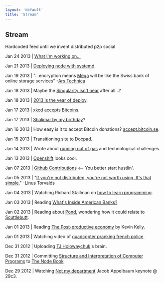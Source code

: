 ```yaml
--- 
layout: 'default'
title: 'Stream'
---
```


Stream
------

<p class="lead">Hardcoded feed until we invent distributed p2p social.</p>

Jan 24 2013 | [What I'm working on...](/posts/workingon)

Jan 21 2013 | [Deploying node with systemd](http://savanne.be/articles/deploying-node-js-with-systemd/).

Jan 19 2013 | "...encryption means [Mega](http://mega.co.nz) will be like the Swiss bank of online storage services" -[Ars Technica](http://arstechnica.com/tech-policy/2013/01/building-mega-ars-pre-launch-interview-with-kim-dotcom/)

Jan 18 2013 | Maybe the [Singularity isn't near](http://www.edge.org/response-detail/23784) after all...?

Jan 18 2013 | [2013 is the year of deploy](/posts/deploy).

Jan 17 2013 | <a href="https://xkcd.com/bitcoin/">xkcd accepts Bitcoins</a>.

Jan 17 2013 | <a href="/posts/shalimar">Shalimar by my birthday</a>? 

Jan 16 2013 | How easy is it to accept Bitcoin donations? <a href="http://accept.bitcoin.se/">accept.bitcoin.se</a>.

Jan 15 2013 | Transitioning site to <a href="https://github.com/bevry/docpad/">Docpad</a>.

Jan 14 2013 | Wrote about <a href="/posts/outofgas">running out of gas</a> and technological challenges.

Jan 13 2013 | <a href="http://openshift.redhat.com/">Openshift</a> looks cool.

Jan 07 2013 | <a href="https://github.com/blog/1360-introducing-contributions">Github Contributions</a> <-- You better start hustlin'.

Jan 05 2013 | "<a href="http://youtu.be/4XpnKHJAok8?t=10m57s">If you're not distributed, you're not worth using. It's that simple.</a>" -Linus Torvalds 

Jan 04 2013 | Watching Richard Stallman on <a href="https://www.youtube.com/watch?v=qN7u1j44QTo">how to learn programming</a>. 

Jan 03 2013 | Reading <a href="http://www.theatlantic.com/magazine/archive/2013/01/whats-inside-americas-banks/309196/">What's Inside American Banks?</a>

Jan 02 2013 | Reading about <a href="https://github.com/agl/pond">Pond</a>, wondering how it could relate to <a href="https://github.com/dominictarr/scuttlebutt">Scuttlebutt</a>.

Jan 01 2013 | Reading <a href="http://www.kk.org/thetechnium/archives/2013/01/the_post-produc.php">The Post-productive economy</a> by Kevin Kelly.

Jan 01 2013 | Watching video of <a href="http://www.myfoxdc.com/story/20472463/unmanned-drone-buzzes-french-police-car#axzz2GlKrd255">quadcopter pranking french police</a>.

Dec 31 2012 | Uploading <a href="https://github.com/visionmedia">TJ Holowaychuk</a>'s brain.

Dec 31 2012 | Committing <a href="http://mitpress.mit.edu/sicp/full-text/book/book-Z-H-4.html#%_toc_start">Structure and Interpretation of Computer Programs</a> to <a href="https://github.com/evbogue/thenodebook">The Node Book</a>

Dec 29 2012 | Watching <a href="https://www.youtube.com/watch?v=QNsePZj_Yks">Not my department</a> Jacob Appelbaum keynote @ 29c3. 
